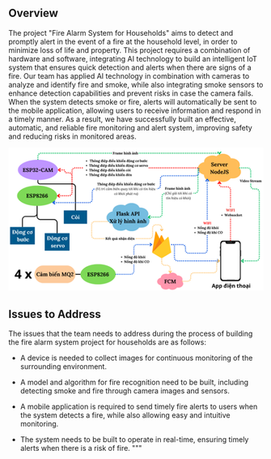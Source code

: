 ## Overview

The project "Fire Alarm System for Households" aims to detect and promptly alert in the event of a fire at the household level, in order to minimize loss of life and property. This project requires a combination of hardware and software, integrating AI technology to build an intelligent IoT system that ensures quick detection and alerts when there are signs of a fire. Our team has applied AI technology in combination with cameras to analyze and identify fire and smoke, while also integrating smoke sensors to enhance detection capabilities and prevent risks in case the camera fails. When the system detects smoke or fire, alerts will automatically be sent to the mobile application, allowing users to receive information and respond in a timely manner. As a result, we have successfully built an effective, automatic, and reliable fire monitoring and alert system, improving safety and reducing risks in monitored areas.

![plot](YOLOv6_Finetuning\overview.png)

## Issues to Address

The issues that the team needs to address during the process of building the fire alarm system project for households are as follows:

- A device is needed to collect images for continuous monitoring of the surrounding environment.
- A model and algorithm for fire recognition need to be built, including detecting smoke and fire through camera images and sensors.
- A mobile application is required to send timely fire alerts to users when the system detects a fire, while also allowing easy and intuitive monitoring.

- The system needs to be built to operate in real-time, ensuring timely alerts when there is a risk of fire.
"""